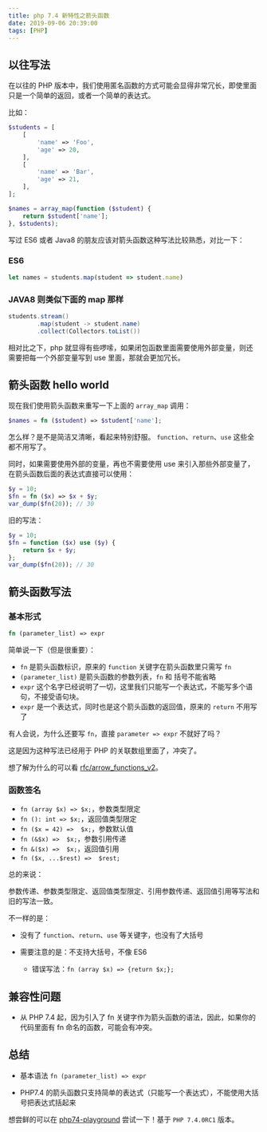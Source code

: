 ```yaml
---
title: php 7.4 新特性之箭头函数
date: 2019-09-06 20:39:00
tags: [PHP]
---
```


## 以往写法

在以往的 PHP 版本中，我们使用匿名函数的方式可能会显得非常冗长，即使里面只是一个简单的返回，或者一个简单的表达式。

比如：

```php
$students = [
    [
        'name' => 'Foo',
        'age' => 20,
    ],
    [
        'name' => 'Bar',
        'age' => 21,
    ],
];

$names = array_map(function ($student) {
    return $student['name'];
}, $students);
```

写过 ES6 或者 Java8 的朋友应该对箭头函数这种写法比较熟悉，对比一下：

### ES6

```javascript
let names = students.map(student => student.name)
```

### JAVA8 则类似下面的 map 那样

```java
students.stream()
        .map(student -> student.name)
        .collect(Collectors.toList())
```

相对比之下，php 就显得有些啰嗦，如果闭包函数里面需要使用外部变量，则还需要把每一个外部变量写到 use 里面，那就会更加冗长。


## 箭头函数 hello world

现在我们使用箭头函数来重写一下上面的 `array_map` 调用：

```php
$names = fn ($student) => $student['name'];
```

怎么样？是不是简洁又清晰，看起来特别舒服。 `function`、`return`、`use` 这些全都不用写了。

同时，如果需要使用外部的变量，再也不需要使用 use 来引入那些外部变量了，在箭头函数后面的表达式直接可以使用：

```php
$y = 10;
$fn = fn ($x) => $x + $y;
var_dump($fn(20)); // 30
```

旧的写法：

```php
$y = 10;
$fn = function ($x) use ($y) {
    return $x + $y;
};
var_dump($fn(20)); // 30
```


## 箭头函数写法

### 基本形式

```php
fn (parameter_list) => expr
```

简单说一下（但是很重要）：

* `fn` 是箭头函数标识，原来的 `function` 关键字在箭头函数里只需写 `fn`
* `(parameter_list)` 是箭头函数的参数列表，`fn` 和 括号不能省略
* `expr` 这个名字已经说明了一切，这里我们只能写一个表达式，不能写多个语句，不接受语句块。
* `expr` 是一个表达式，同时也是这个箭头函数的返回值，原来的 `return` 不用写了

有人会说，为什么还要写 `fn`，直接 `parameter => expr` 不就好了吗？

这是因为这种写法已经用于 PHP 的关联数组里面了，冲突了。

想了解为什么的可以看 [rfc/arrow_functions_v2](https://wiki.php.net/rfc/arrow_functions_v2)。


### 函数签名

* `fn (array $x) => $x;`，参数类型限定
* `fn (): int => $x;`，返回值类型限定
* `fn ($x = 42) =>  $x;`，参数默认值
* `fn (&$x) =>  $x;`，参数引用传递
* `fn &($x) =>  $x;`，返回值引用
* `fn ($x, ...$rest) =>  $rest;`

总的来说：

参数传递、参数类型限定、返回值类型限定、引用参数传递、返回值引用等写法和旧的写法一致。

不一样的是：

* 没有了 `function`、`return`、`use` 等关键字，也没有了大括号

* 需要注意的是：不支持大括号，不像 ES6
    - 错误写法：`fn (array $x) => {return $x;};`


## 兼容性问题

* 从 PHP 7.4 起，因为引入了 fn 关键字作为箭头函数的语法，因此，如果你的代码里面有 fn 命名的函数，可能会有冲突。


## 总结

* 基本语法 `fn (parameter_list) => expr`

* PHP7.4 的箭头函数只支持简单的表达式（只能写一个表达式），不能使用大括号把表达式括起来


想尝鲜的可以在 [php74-playground](https://php74-playground.baiguiren.com) 尝试一下！基于 `PHP 7.4.0RC1` 版本。

